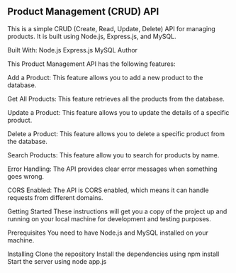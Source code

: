 ## Product Management (CRUD) API

This is a simple CRUD (Create, Read, Update, Delete) API for managing products. It is built using Node.js, Express.js, and MySQL.

Built With:
Node.js
Express.js
MySQL
Author

This Product Management API has the following features:

Add a Product: This feature allows you to add a new product to the database.

Get All Products: This feature retrieves all the products from the database.

Update a Product: This feature allows you to update the details of a specific product.

Delete a Product: This feature allows you to delete a specific product from the database.

Search Products: This feature allow you to search for products by name.

Error Handling: The API provides clear error messages when something goes wrong.

CORS Enabled: The API is CORS enabled, which means it can handle requests from different domains. 

Getting Started
These instructions will get you a copy of the project up and running on your local machine for development and testing purposes.

Prerequisites
You need to have Node.js and MySQL installed on your machine.

Installing
Clone the repository
Install the dependencies using npm install
Start the server using node app.js
